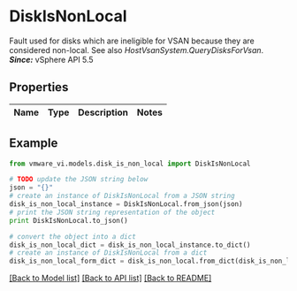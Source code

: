 # DiskIsNonLocal

Fault used for disks which are ineligible for VSAN because they are considered non-local.  See also *HostVsanSystem.QueryDisksForVsan*.  ***Since:*** vSphere API 5.5 

## Properties
Name | Type | Description | Notes
------------ | ------------- | ------------- | -------------

## Example

```python
from vmware_vi.models.disk_is_non_local import DiskIsNonLocal

# TODO update the JSON string below
json = "{}"
# create an instance of DiskIsNonLocal from a JSON string
disk_is_non_local_instance = DiskIsNonLocal.from_json(json)
# print the JSON string representation of the object
print DiskIsNonLocal.to_json()

# convert the object into a dict
disk_is_non_local_dict = disk_is_non_local_instance.to_dict()
# create an instance of DiskIsNonLocal from a dict
disk_is_non_local_form_dict = disk_is_non_local.from_dict(disk_is_non_local_dict)
```
[[Back to Model list]](../README.md#documentation-for-models) [[Back to API list]](../README.md#documentation-for-api-endpoints) [[Back to README]](../README.md)


